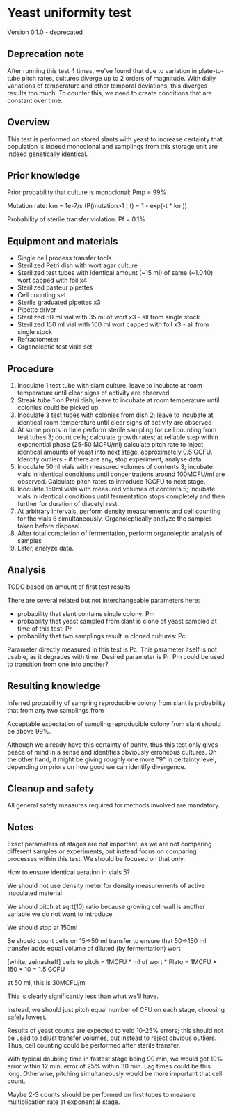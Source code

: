 # Yeast uniformity test

Version 0.1.0 - deprecated

## Deprecation note

After running this test 4 times, we've found that due to variation in plate-to-tube pitch rates, cultures diverge up to 2 orders of magnitude. With daily variations of temperature and other temporal deviations, this diverges results too much. To counter this, we need to create conditions that are constant over time.

## Overview

This test is performed on stored slants with yeast to increase certainty that population is indeed monoclonal and samplings from this storage unit are indeed genetically identical.

## Prior knowledge

Prior probability that culture is monoclonal: Pmp = 99%

Mutation rate: km = 1e-7/s (P(mutation>1 | t) = 1 - exp(-t * km))

Probability of sterile transfer violation: Pf = 0.1%

## Equipment and materials

- Single cell process transfer tools
- Sterilized Petri dish with wort agar culture
- Sterilized test tubes with identical amount (~15 ml) of same (~1.040) wort capped with foil x4
- Sterilized pasteur pipettes
- Cell counting set
- Sterile graduated pipettes x3
- Pipette driver
- Sterilized 50 ml vial with 35 ml of wort x3 - all from single stock
- Sterilized 150 ml vial with 100 ml wort capped with foil x3 - all from single stock
- Refractometer
- Organoleptic test vials set

## Procedure

1. Inoculate 1 test tube with slant culture, leave to incubate at room temperature until clear signs of activity are observed
2. Streak tube 1 on Petri dish; leave to incubate at room temperature until colonies could be picked up
3. Inoculate 3 test tubes with colonies from dish 2; leave to incubate at identical room temperature until clear signs of activity are observed
4. At some points in time perform sterile sampling for cell counting from test tubes 3; count cells; calculate growth rates; at reliable step within exponential phase (25-50 MCFU/ml) calculate pitch rate to inject identical amounts of yeast into next stage, approximately 0.5 GCFU. Identify outliers - if there are any, stop experiment, analyse data.
5. Inoculate 50ml vials with measured volumes of contents 3; incubate vials in identical conditions until concentrations around 100MCFU/ml are observed. Calculate pitch rates to introduce 1GCFU to next stage.
5. Inoculate 150ml vials with measured volumes of contents 5; incubate vials in identical conditions until fermentation stops completely and then further for duration of diacetyl rest.
6. At arbitrary intervals, perform density measurements and cell counting for the vials 6 simultaneously. Organoleptically analyze the samples taken before disposal.
7. After total completion of fermentation, perform organoleptic analysis of samples
8. Later, analyze data.

## Analysis

TODO based on amount of first test results

There are several related but not interchangeable parameters here:
- probability that slant contains single colony: Pm
- probability that yeast sampled from slant is clone of yeast sampled at time of this test: Pr
- probability that two samplings result in cloned cultures: Pc

Parameter directly measured in this test is Pc. This parameter itself is not usable, as it degrades with time. Desired parameter is Pr. Pm could be used to transition from one into another?

## Resulting knowledge

Inferred probability of sampling reproducible colony from slant is probability that from any two samplings from 

Acceptable expectation of sampling reproducible colony from slant should be above 99%.

Although we already have this certainty of purity, thus this test only gives peace of mind in a sense and identifies obviously erroneous cultures. On the other hand, it might be giving roughly one more "9" in certainty level, depending on priors on how good we can identify divergence.

## Cleanup and safety

All general safety measures required for methods involved are mandatory.

## Notes

Exact parameters of stages are not important, as we are not comparing different samples or experiments, but instead focus on comparing processes within this test. We should be focused on that only.

How to ensure identical aeration in vials 5?

We should not use density meter for density measurements of active inoculated material

We should pitch at sqrt(10) ratio because growing cell wall is another variable we do not want to introduce

We should stop at 150ml

Se should count cells on 15->50 ml transfer to ensure that 50->150 ml transfer adds equal volume of diluted (by fermentation) wort

[white, zeinasheff]
cells to pitch = 1MCFU * ml of wort * Plato = 1MCFU * 150 * 10 = 1.5 GCFU

at 50 ml, this is 30MCFU/ml

This is clearly significantly less than what we'll have.

Instead, we should just pitch equal number of CFU on each stage, choosing safely lowest.



Results of yeast counts are expected to yeld 10-25% errors; this should not be used to adjust transfer volumes, but instead to reject obvious outliers. Thus, cell counting could be performed after sterile transfer.

With typical doubling time in fastest stage being 90 min, we would get 10% error within 12 min; error of 25% within 30 min. Lag times could be this long. Otherwise, pitching simultaneously would be more important that cell count.

Maybe 2-3 counts should be performed on first tubes to measure multiplication rate at exponential stage.


